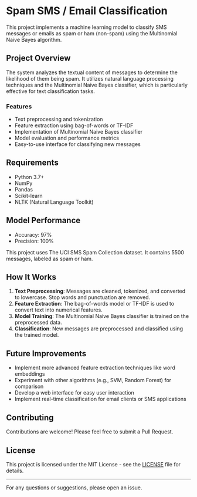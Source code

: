 # Spam SMS / Email Classification

This project implements a machine learning model to classify SMS messages or emails as spam or ham (non-spam) using the Multinomial Naive Bayes algorithm.

## Project Overview

The system analyzes the textual content of messages to determine the likelihood of them being spam. It utilizes natural language processing techniques and the Multinomial Naive Bayes classifier, which is particularly effective for text classification tasks.

### Features

- Text preprocessing and tokenization
- Feature extraction using bag-of-words or TF-IDF
- Implementation of Multinomial Naive Bayes classifier
- Model evaluation and performance metrics
- Easy-to-use interface for classifying new messages

## Requirements

- Python 3.7+
- NumPy
- Pandas
- Scikit-learn
- NLTK (Natural Language Toolkit)

## Model Performance

- Accuracy: 97%
- Precision: 100%


This project uses The UCI SMS Spam Collection dataset. It contains 5500 messages, labeled as spam or ham.

## How It Works

1. **Text Preprocessing**: Messages are cleaned, tokenized, and converted to lowercase. Stop words and punctuation are removed.
2. **Feature Extraction**: The bag-of-words model or TF-IDF is used to convert text into numerical features.
3. **Model Training**: The Multinomial Naive Bayes classifier is trained on the preprocessed data.
4. **Classification**: New messages are preprocessed and classified using the trained model.

## Future Improvements

- Implement more advanced feature extraction techniques like word embeddings
- Experiment with other algorithms (e.g., SVM, Random Forest) for comparison
- Develop a web interface for easy user interaction
- Implement real-time classification for email clients or SMS applications

## Contributing

Contributions are welcome! Please feel free to submit a Pull Request.

## License

This project is licensed under the MIT License - see the [LICENSE](LICENSE) file for details.


---

For any questions or suggestions, please open an issue.
